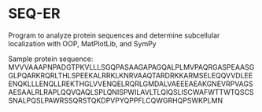 # SEQ-ER
Program to analyze protein sequences and determine subcellular localization with OOP, MatPlotLib, and SymPy

Sample protein sequence:
MVVVAAAPNPADGTPKVLLLSGQPASAAGAPAGQALPLMVPAQRGASPEAASGGLPQARKRQRLTHLSPEEKALRRKLKNRVAAQTARDRKKARMSELEQQVVDLEEENQKLLLENQLLREKTHGLVVENQELRQRLGMDALVAEEEAEAKGNEVRPVAGSAESAALRLRAPLQQVQAQLSPLQNISPWILAVLTLQIQSLISCWAFWTTWTQSCSSNALPQSLPAWRSSQRSTQKDPVPYQPPFLCQWGRHQPSWKPLMN
